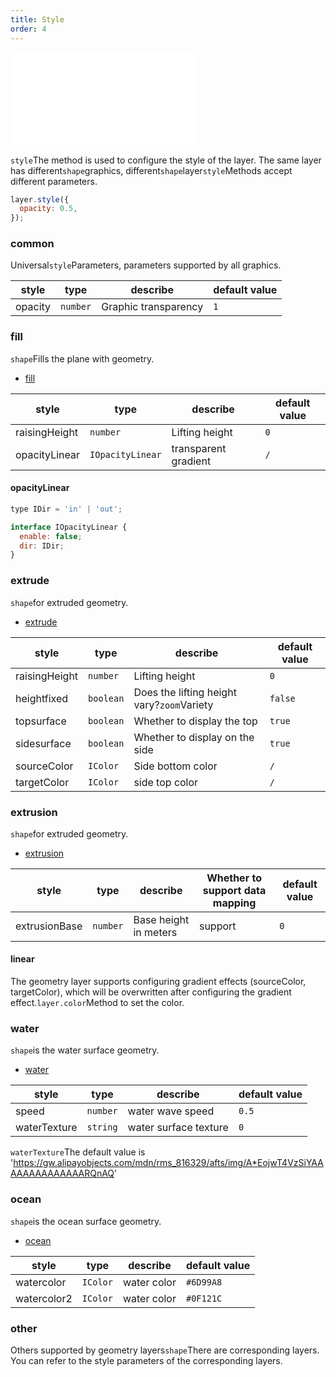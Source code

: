 ```yaml
---
title: Style
order: 4
---
```


<embed src="@/docs/common/style.md"></embed>

`style`The method is used to configure the style of the layer. The same layer has different`shape`graphics, different`shape`layer`style`Methods accept different parameters.

```js
layer.style({
  opacity: 0.5,
});
```

### common

Universal`style`Parameters, parameters supported by all graphics.

| style   | type     | describe             | default value |
| ------- | -------- | -------------------- | ------------- |
| opacity | `number` | Graphic transparency | `1`           |

### fill

`shape`Fills the plane with geometry.

* [fill](/api/polygon_layer/shape#shapefill)

| style         | type             | describe             | default value |
| ------------- | ---------------- | -------------------- | ------------- |
| raisingHeight | `number`         | Lifting height       | `0`           |
| opacityLinear | `IOpacityLinear` | transparent gradient | `/`           |

#### opacityLinear

```js
type IDir = 'in' | 'out';

interface IOpacityLinear {
  enable: false;
  dir: IDir;
}
```

### extrude

`shape`for extruded geometry.

* [extrude](/api/polygon_layer/shape#shapeextrude)

| style         | type      | describe                                   | default value |
| ------------- | --------- | ------------------------------------------ | ------------- |
| raisingHeight | `number`  | Lifting height                             | `0`           |
| heightfixed   | `boolean` | Does the lifting height vary?`zoom`Variety | `false`       |
| topsurface    | `boolean` | Whether to display the top                 | `true`        |
| sidesurface   | `boolean` | Whether to display on the side             | `true`        |
| sourceColor   | `IColor`  | Side bottom color                          | `/`           |
| targetColor   | `IColor`  | side top color                             | `/`           |

### extrusion

`shape`for extruded geometry.

* [extrusion](/api/polygon_layer/shape#extrusion)

| style         | type     | describe              | Whether to support data mapping | default value |
| ------------- | -------- | --------------------- | ------------------------------- | ------------- |
| extrusionBase | `number` | Base height in meters | support                         | `0`           |

#### linear

The geometry layer supports configuring gradient effects (sourceColor, targetColor), which will be overwritten after configuring the gradient effect.`layer.color`Method to set the color.

### water

`shape`is the water surface geometry.

* [water](/api/polygon_layer/shape#shapewater)

| style        | type     | describe              | default value |
| ------------ | -------- | --------------------- | ------------- |
| speed        | `number` | water wave speed      | `0.5`         |
| waterTexture | `string` | water surface texture | `0`           |

`waterTexture`The default value is '<https://gw.alipayobjects.com/mdn/rms_816329/afts/img/A*EojwT4VzSiYAAAAAAAAAAAAAARQnAQ>'

### ocean

`shape`is the ocean surface geometry.

* [ocean](/api/polygon_layer/shape#shapeocean)

| style       | type     | describe    | default value |
| ----------- | -------- | ----------- | ------------- |
| watercolor  | `IColor` | water color | `#6D99A8`     |
| watercolor2 | `IColor` | water color | `#0F121C`     |

### other

Others supported by geometry layers`shape`There are corresponding layers. You can refer to the style parameters of the corresponding layers.

